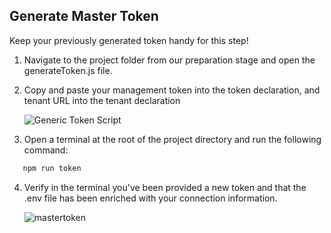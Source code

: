 ## Generate Master Token

Keep your previously generated token handy for this step!

1. Navigate to the project folder from our preparation stage and open the generateToken.js file.

2. Copy and paste your management token into the token declaration, and tenant URL into the tenant declaration

     ![Generic Token Script](../../assets/images/generateTokenJS.png)

3. Open a terminal at the root of the project directory and run the following command:

```bash
   npm run token
```
4. Verify in the terminal you've been provided a new token and that the .env file has been enriched with your connection information.

     ![mastertoken](../../assets/images/mastertoken.png)
